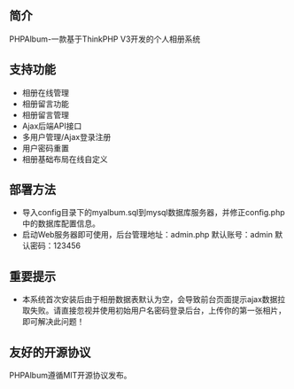 ## 简介

PHPAlbum-一款基于ThinkPHP V3开发的个人相册系统

## 支持功能

*  相册在线管理
*  相册留言功能
*  相册留言管理
*  Ajax后端API接口
*  多用户管理/Ajax登录注册
*  用户密码重置
*  相册基础布局在线自定义

## 部署方法

*   导入config目录下的myalbum.sql到mysql数据库服务器，并修正config.php中的数据库配置信息。
*   启动Web服务器即可使用，后台管理地址：admin.php 默认账号：admin 默认密码：123456

## 重要提示

*	本系统首次安装后由于相册数据表默认为空，会导致前台页面提示ajax数据拉取失败。请直接忽视并使用初始用户名密码登录后台，上传你的第一张相片，即可解决此问题！

## 友好的开源协议

PHPAlbum遵循MIT开源协议发布。
